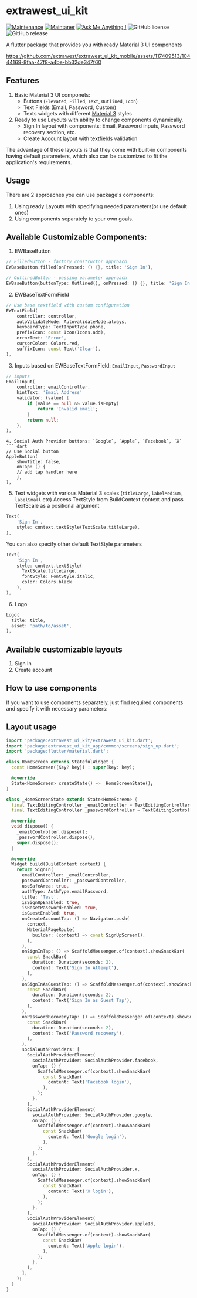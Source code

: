 <!--
This README describes the package. If you publish this package to pub.dev,
this README's contents appear on the landing page for your package.

For information about how to write a good package README, see the guide for
[writing package pages](https://dart.dev/guides/libraries/writing-package-pages).

For general information about developing packages, see the Dart guide for
[creating packages](https://dart.dev/guides/libraries/create-library-packages)
and the Flutter guide for
[developing packages and plugins](https://flutter.dev/developing-packages).
-->

# extrawest_ui_kit

[![Maintenance](https://img.shields.io/badge/Maintained%3F-yes-green.svg)]()
[![Maintaner](https://img.shields.io/static/v1?label=Extrawest&message=Maintainer&color=red)](mailto:roman.ovsepian@extrawest.com)
[![Ask Me Anything !](https://img.shields.io/badge/Ask%20me-anything-1abc9c.svg)]()
![GitHub license](https://img.shields.io/github/license/Naereen/StrapDown.js.svg)
![GitHub release](https://img.shields.io/badge/release-v0.0.1-blue)

A flutter package that provides you with ready Material 3 UI components

https://github.com/extrawest/extrawest_ui_kit_mobile/assets/117409513/10444169-8faa-47f8-a4be-bb32de347f60

## Features

1. Basic Material 3 UI componets:
    - Buttons (`Elevated`, `Filled`, `Text`, `Outlined`, `Icon`)
    - Text Fields (Email, Password, Custom)
    - Texts widgets with different [Material 3](https://flutter.github.io/samples/web/material_3_demo/) styles
2. Ready to use Layouts with ability to change components dynamically.
    - Sign In layout with components: Email, Password inputs, Password recovery section, etc.
    - Create Account layout with textfields validation

The advantage of these layouts is that they come with built-in components having default parameters, which also can be customized to fit the application's requirements.

## Usage

There are 2 approaches you can use package's components:
1. Using ready Layouts with specifying needed parameters(or use default ones)
2. Using components separately to your own goals.

## Available Customizable Components:

1. EWBaseButton
```dart
// FilledButton - factory constructor approach
EWBaseButton.filled(onPressed: () {}, title: 'Sign In'),

// OutlinedButton - passing parameter approach
EWBaseButton(buttonType: Outlined(), onPressed: () {}, title: 'Sign In'),
```
2. EWBaseTextFormField
```dart
// Use base textfield with custom configuration
EWTextField(
    controller: controller,
    autoValidateMode: AutovalidateMode.always,
    keyboardType: TextInputType.phone,
    prefixIcon: const Icon(Icons.add),
    errorText: 'Error',
    cursorColor: Colors.red,
    suffixIcon: const Text('Clear'),
),
```
3. Inputs based on EWBaseTextFormField: `EmailInput`, `PasswordInput`
``` dart
// Inputs
EmailInput(
    controller: emailController,
    hintText: 'Email Address'
    validator: (value) {
        if (value == null && value.isEmpty)
            return 'Invalid email';
        }
        return null;
    },
),
```
```
4. Social Auth Provider buttons: `Google`, `Apple`, `Facebook`, `X`
``` dart
// Use Social button
AppleButton(
    showTitle: false,
    onTap: () {
    // add tap handler here
    },
),
```
5. Text widgets with various Material 3 scales (`titleLarge`, `labelMedium`, `labelSmall` etc)
Access TextStyle from BuildContext context and pass TextScale as a positional argument
```dart
Text(
    'Sign In',
    style: context.textStyle(TextScale.titleLarge),
),
```
You can also specify other default TextStyle parameters

```dart
Text(
    'Sign In',
    style: context.textStyle(
      TextScale.titleLarge,
      fontStyle: FontStyle.italic,
      color: Colors.black
    ),
),
```
6. Logo
```dart
Logo(
  title: title,
  asset: 'path/to/asset',
),
```
## Available customizable layouts
1. Sign In
2. Create account

## How to use components

If you want to use components separately, just find required components and specify it with necessary parameters:


## Layout usage

``` dart
import 'package:extrawest_ui_kit/extrawest_ui_kit.dart';
import 'package:extrawest_ui_kit_app/common/screens/sign_up.dart';
import 'package:flutter/material.dart';

class HomeScreen extends StatefulWidget {
  const HomeScreen({Key? key}) : super(key: key);

  @override
  State<HomeScreen> createState() => _HomeScreenState();
}

class _HomeScreenState extends State<HomeScreen> {
  final TextEditingController _emailController = TextEditingController();
  final TextEditingController _passwordController = TextEditingController();

  @override
  void dispose() {
    _emailController.dispose();
    _passwordController.dispose();
    super.dispose();
  }

  @override
  Widget build(BuildContext context) {
    return SignIn(
      emailController: _emailController,
      passwordController: _passwordController,
      useSafeArea: true,
      authType: AuthType.emailPassword,
      title: 'Test',
      isSignUpEnabled: true,
      isResetPasswordEnabled: true,
      isGuestEnabled: true,
      onCreateAccountTap: () => Navigator.push(
        context,
        MaterialPageRoute(
          builder: (context) => const SignUpScreen(),
        ),
      ),
      onSignInTap: () => ScaffoldMessenger.of(context).showSnackBar(
        const SnackBar(
          duration: Duration(seconds: 2),
          content: Text('Sign In Attempt'),
        ),
      ),
      onSignInAsGuestTap: () => ScaffoldMessenger.of(context).showSnackBar(
        const SnackBar(
          duration: Duration(seconds: 2),
          content: Text('Sign In as Guest Tap'),
        ),
      ),
      onPasswordRecoveryTap: () => ScaffoldMessenger.of(context).showSnackBar(
        const SnackBar(
          duration: Duration(seconds: 2),
          content: Text('Password recovery'),
        ),
      ),
      socialAuthProviders: [
        SocialAuthProviderElement(
          socialAuthProvider: SocialAuthProvider.facebook,
          onTap: () {
            ScaffoldMessenger.of(context).showSnackBar(
              const SnackBar(
                content: Text('Facebook login'),
              ),
            );
          },
        ),
        SocialAuthProviderElement(
          socialAuthProvider: SocialAuthProvider.google,
          onTap: () {
            ScaffoldMessenger.of(context).showSnackBar(
              const SnackBar(
                content: Text('Google login'),
              ),
            );
          },
        ),
        SocialAuthProviderElement(
          socialAuthProvider: SocialAuthProvider.x,
          onTap: () {
            ScaffoldMessenger.of(context).showSnackBar(
              const SnackBar(
                content: Text('X login'),
              ),
            );
          },
        ),
        SocialAuthProviderElement(
          socialAuthProvider: SocialAuthProvider.appleId,
          onTap: () {
            ScaffoldMessenger.of(context).showSnackBar(
              const SnackBar(
                content: Text('Apple login'),
              ),
            );
          },
        ),
      ],
    );
  }
}

```

